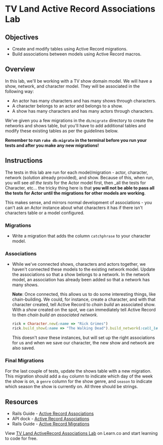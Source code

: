 # TV Land Active Record Associations Lab

## Objectives

- Create and modify tables using Active Record migrations.
- Build associations between models using Active Record macros.

## Overview

In this lab, we'll be working with a TV show domain model. We will have a show,
network, and character model. They will be associated in the following way:

- An actor has many characters and has many shows through characters.
- A character belongs to an actor and belongs to a show.
- A show has many characters and has many actors through characters.

We've given you a few migrations in the `db/migrate` directory to create the
networks and shows table, but you'll have to add additional tables and modify
these existing tables as per the guidelines below.

**Remember to run `rake db:migrate` in the terminal before you run your tests and after you make any new migrations!**

## Instructions

The tests in this lab are run for each model/migration - actor, character,
network (solution already provided), and show. Because of this, when run, you
will see _all the tests_ for the Actor model first, then _all the tests for
Character, etc... the tricky thing here is that **you will not be able to pass
all the tests for Actor until the migrations for other models are working**.

This makes sense, and mirrors normal development of associations - you can't ask
an Actor instance about what characters it has if there isn't characters table
or a model configured.

### Migrations

<!-- - Write a migration for the actors table. An actor should have a `first_name`
  and a `last_name`. -->
<!-- - Write a migration for the characters table. A character should have a `name`,
  `actor_id`, and a `show_id` -->
<!-- –– A character will belong to a show (the show
  migration is already provided) an actor, and we'll keep track of this
  relationship with these database table columns.-->
- Write a migration that adds the column `catchphrase` to your character model. 

### Associations

<!-- - Associate the `Actor` model with the `Character` and `Show` model. An actor
  should have many characters and many shows through characters. -->
<!-- - Write a method in the `Actor` class, `#full_name`, that returns the first and
  last name of an actor. -->

<!-- - Write a method in the `Actor` class, `#list_roles`, that lists all of the
  characters that actor has alongside the show that the character is in. So, for
  instance, if we had an actor, Peter Dinklage, a character, Tyrion Lannister,
  and a show, Game of Thrones, we with

    ```ruby
    peter = Actor.new(:first_name => "Peter", :last_name => "Dinklage")
    tyrion = Character.new(:name => "Tyrion Lannister")
    tyrion.actor = peter
    thrones = Show.new(:name => "Game of Thrones")
    tyrion.show = thrones
    tyrion.save
    ```

  And then, when we run `peter.list_roles`, we would get an Array containing a
  string with both the character and the show:

    ```ruby
    ['Tyrion Lannister - Game of Thrones']
    ``` -->

<!-- - Define a method in the `Character` class, `#say_that_thing_you_say`, using a
  given character's catchphrase. Using Tyrion as an example again, the returned
  string should look like the following:

    ```ruby
    tyrion.catchphrase = 'A Lannister always pays his debts'
    tyrion.say_that_thing_you_say
    #=> 'Tyrion Lannister always says: A Lannister always pays his debts'
    ``` -->

<!-- - Define a method in the `Show` class called `#actors_list` that returns an
  Array of the full names of each actor associated with the a show. Remember,
  a show should have many actors through characters. -->

- While we've connected shows, characters and actors together, we haven't
  connected these models to the existing network model. Update the associations
  so that a show belongs to a network. In the network model, an association has
  already been added so that a network has many shows.

  **Note**: Once connected, this allows us to do some interesting things, like
  chain-building. We could, for instance, create a character, and with that
  character created, tell Active Record to _chain build_ an associated show.
  With a _show_ created on the spot, we can immediately tell Active Record to
  then _chain build an associated network._

  ```ruby
  rick = Character.new(:name => "Rick Grimes")
  rick.build_show(:name => "The Walking Dead").build_network(:call_letters => "AMC")
  ```

  This doesn't _save_ these instances, but will set up the right associations
  for us and when we save our character, the new show and network are also
  saved.

### Final Migrations

For the last couple of tests, update the shows table with a new migration. This
migration should add a `day` column to indicate which day of the week the show
is on, a `genre` column for the show genre, and `season` to indicate which
season the show is currently on. All three should be strings.

## Resources

- Rails Guide - [Active Record Associations](http://guides.rubyonrails.org/association_basics.html)
- API dock - [Active Record Associations](http://apidock.com/rails/ActiveRecord/Associations)
- Rails Guide - [Active Record Migrations](http://edgeguides.rubyonrails.org/active_record_migrations.html)

<p data-visibility='hidden'>View <a href='https://learn.co/lessons/activerecord-tvland' title='TV Land ActiveRecord Associations Lab'>TV Land ActiveRecord Associations Lab</a> on Learn.co and start learning to code for free.</p>
